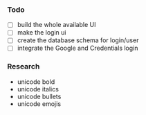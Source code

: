 ### Todo

- [ ] build the whole available UI
- [ ] make the login ui
- [ ] create the database schema for login/user
- [ ] integrate the Google and Credentials login

### Research

- unicode bold
- unicode italics
- unicode bullets
- unicode emojis
